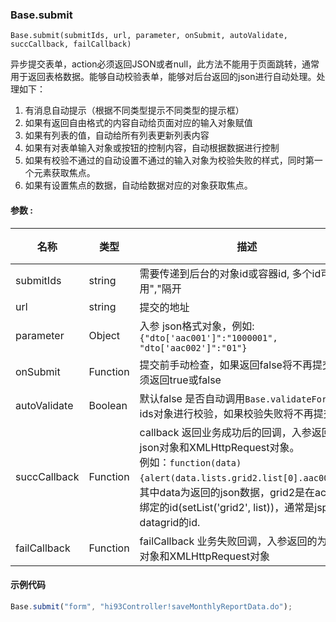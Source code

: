 
### Base.submit

`Base.submit(submitIds, url, parameter, onSubmit, autoValidate, succCallback, failCallback)`

异步提交表单，action必须返回JSON或者null，此方法不能用于页面跳转，通常用于返回表格数据。能够自动校验表单，能够对后台返回的json进行自动处理。处理如下：

1. 有消息自动提示（根据不同类型提示不同类型的提示框）
2. 如果有返回自由格式的内容自动给页面对应的输入对象赋值
3. 如果有列表的值，自动给所有列表更新列表内容
4. 如果有对表单输入对象或按钮的控制内容，自动根据数据进行控制
5. 如果有校验不通过的自动设置不通过的输入对象为校验失败的样式，同时第一个元素获取焦点。
6. 如果有设置焦点的数据，自动给数据对应的对象获取焦点。

#### 参数 :

| 名称 | 类型 | 描述 | 值 | 默认值 |
| --- | --- | --- | --- | --- |
| submitIds | string | 需要传递到后台的对象id或容器id, 多个id可以用","隔开 | - | - |
| url | string | 提交的地址 | - | - |
| parameter | Object | 入参 json格式对象，例如: `{"dto['aac001']":"1000001", "dto['aac002']":"01"}` | - | - |
| onSubmit | Function | 提交前手动检查，如果返回false将不再提交, 必须返回true或false | - | - |
| autoValidate | Boolean | 默认false 是否自动调用`Base.validateForm`对ids对象进行校验，如果校验失败将不再提交 | - | false |
| succCallback | Function | callback 返回业务成功后的回调，入参返回的为json对象和XMLHttpRequest对象。<br>例如：`function(data){alert(data.lists.grid2.list[0].aac003)}`，<br>其中data为返回的json数据，grid2是在action中绑定的id(setList('grid2', list))，通常是jsp中datagrid的id. | - | - |
| failCallback | Function | failCallback 业务失败回调，入参返回的为json对象和XMLHttpRequest对象 | - | - |

#### 示例代码

```js
Base.submit("form", "hi93Controller!saveMonthlyReportData.do");
```